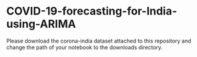 # COVID-19-forecasting-for-India-using-ARIMA
Please download the corona-india dataset attached to this repository and change the path of your notebook to the downloads directory.
